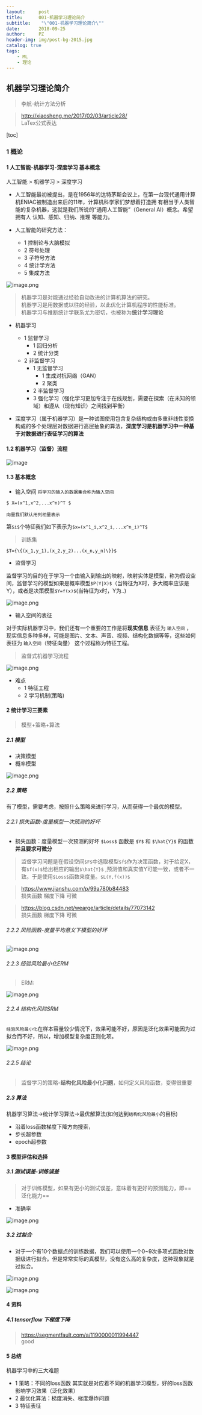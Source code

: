 ```yaml
---
layout:     post
title:      001-机器学习理论简介
subtitle:    "\"001-机器学习理论简介\""
date:       2018-09-25
author:     PZ
header-img: img/post-bg-2015.jpg
catalog: true
tags:
    - ML
    - 理论
---
```


## 机器学习理论简介

> 李航-统计方法分析

> http://xiaosheng.me/2017/02/03/article28/ <br> LaTex公式表达

[toc]

### 1 概论

#### 1 人工智能-机器学习-深度学习 基本概念

人工智能 > 机器学习 > 深度学习

- 人工智能最初被提出，是在1956年的达特茅斯会议上，在第一台现代通用计算机ENIAC被制造出来后的11年，计算机科学家们梦想着打造拥 有相当于人类智能的复杂机器，这就是我们所说的“通用人工智能”（General AI）概念。希望拥有人 认知、感知、归纳、推理 等能力。

- 人工智能的研究方法：
    - 1 控制论与大脑模拟
    - 2 符号处理
    - 3 子符号方法
    - 4 统计学方法
    - 5 集成方法

![image.png](https://upload-images.jianshu.io/upload_images/10357485-103557c8dcc2fcc3.png?imageMogr2/auto-orient/strip%7CimageView2/2/w/1240)


> 机器学习是对能通过经验自动改进的计算机算法的研究。<br>
机器学习是用数据或以往的经验，以此优化计算机程序的性能标准。<br> 机器学习与推断统计学联系尤为密切，也被称为**统计学习理论**

- 机器学习
    - 1 监督学习
        - 1 回归分析
        - 2 统计分类
    - 2 非监督学习
        - 1 无监督学习
            - 1 生成对抗网络（GAN）
            - 2 聚类
        - 2 半监督学习
        - 3 强化学习（强化学习更加专注于在线规划，需要在探索（在未知的领域）和遵从（现有知识）之间找到平衡）


- 深度学习（属于机器学习）是一种试图使用包含复杂结构或由多重非线性变换构成的多个处理层对数据进行高层抽象的算法，**深度学习是机器学习中一种基于对数据进行表征学习的算法**


#### 1.2 机器学习（监督）流程

![image](http://img.my.csdn.net/uploads/201304/08/1365435432_2281.jpg)


#### 1.3 基本概念

- 输入空间 `将学习的输入的数据集合称为输入空间`

`$ X=(x^1,x^2,...x^n)^T $` 

`向量我们默认用列相量表示`

第`$i$`个特征我们如下表示为`$x=(x^1_i,x^2_i,...x^n_i)^T$`


> 训练集

`$T={\{(x_1,y_1),(x_2,y_2)...(x_n,y_n)\}}$`

- 监督学习

监督学习的目的在于学习一个由输入到输出的映射，映射实体是模型，称为假设空间，监督学习的模型如果是概率模型`$P(Y|X)$`（当特征为X时，多大概率应该是Y），或者是决策模型`$Y=f(x)$`(当特征为x时，Y为..)


![image.png](https://upload-images.jianshu.io/upload_images/10357485-42b85741badc31ff.png?imageMogr2/auto-orient/strip%7CimageView2/2/w/1240)


- 输入空间的表征

对于实际机器学习中，我们还有一个重要的工作是将**现实信息** 表征为 `输入空间` ，现实信息多种多样，可能是图片、文本、声音、视频、结构化数据等等，这些如何表征为 `输入空间`（特征向量） 这个过程称为特征工程。


> 监督式机器学习流程

![image.png](https://upload-images.jianshu.io/upload_images/10357485-cf4e63b9db9d787d.png?imageMogr2/auto-orient/strip%7CimageView2/2/w/1240)

- 难点
    - 1 特征工程
    - 2 学习机制(策略)


#### 2 统计学习三要素

> 模型+策略+算法

##### 2.1 模型

- 决策模型
- 概率模型

![image.png](https://upload-images.jianshu.io/upload_images/10357485-b7fb5f45ffd63db7.png?imageMogr2/auto-orient/strip%7CimageView2/2/w/1240)


##### 2.2 策略

有了模型，需要考虑，按照什么策略来进行学习，从而获得一个最优的模型。

###### 2.2.1 损失函数-度量模型一次预测的好坏

- 损失函数：度量模型一次预测的好坏 `$Loss$` 函数是 `$Y$` 和 `$\hat{Y}$` 的函数 **并且要求可微分**

> 监督学习问题是在假设空间`$F$`中选取模型`$f$`作为决策函数，对于给定X，有`$f(x)$`给出相应的输出`$\hat{Y}$` ,预测值和真实值Y可能一致，或者不一致。于是使用`$Loss$`函数来度量。`$L(Y,f(x))$`

> https://www.jianshu.com/p/99a780b84483 <br> 损失函数 梯度下降 可微

> https://blog.csdn.net/wearge/article/details/77073142 <br> 损失函数 梯度下降 可微


###### 2.2.2 风险函数-度量平均意义下模型的好坏

![image.png](https://upload-images.jianshu.io/upload_images/10357485-754720f5e424ee3e.png?imageMogr2/auto-orient/strip%7CimageView2/2/w/1240)


###### 2.2.3 经验风险最小化ERM

> ERM:

![image.png](https://upload-images.jianshu.io/upload_images/10357485-a29608434df85ebb.png?imageMogr2/auto-orient/strip%7CimageView2/2/w/1240)

###### 2.2.4 结构化风险SRM

`经验风险最小化`在样本容量较少情况下，效果可能不好，原因是泛化效果可能因为过拟合而不好，所以，增加模型复杂度正则化项。

![image.png](https://upload-images.jianshu.io/upload_images/10357485-e229a123b355bfbd.png?imageMogr2/auto-orient/strip%7CimageView2/2/w/1240)



###### 2.2.5 结论

> 监督学习的策略-**结构化风险最小化问题**，如何定义风险函数，变得很重要


##### 2.3 算法

机器学习算法->统计学习算法->最优解算法(如何达到`结构化风险最小`的目标)

- 沿着loss函数梯度下降方向搜索，
- 步长超参数
- epoch超参数


#### 3 模型评估和选择

##### 3.1 测试误差-训练误差

> 对于训练模型，如果有更小的测试误差，意味着有更好的预测能力，即==泛化能力==

- 准确率

![image.png](https://upload-images.jianshu.io/upload_images/10357485-ea43f44fcfafa69f.png?imageMogr2/auto-orient/strip%7CimageView2/2/w/1240)


##### 3.2 过拟合

- 对于一个有10个数据点的训练数据，我们可以使用一个0~9次多项式函数对数据级进行拟合。但是常常实际的真模型，没有这么高的复杂度，这种现象就是过拟合。

![image.png](https://upload-images.jianshu.io/upload_images/10357485-f57c01ccfac2c677.png?imageMogr2/auto-orient/strip%7CimageView2/2/w/1240)

![image.png](https://upload-images.jianshu.io/upload_images/10357485-8c210ff34b4730e4.png?imageMogr2/auto-orient/strip%7CimageView2/2/w/1240)


#### 4 资料

##### 4.1 tensorflow 下梯度下降 

> https://segmentfault.com/a/1190000011994447 <br> good



#### 5 总结

机器学习中的三大难题

- 1 策略：不同的loss函数 其实就是对应着不同的机器学习模型，好的loss函数 影响学习效果（泛化效果）
- 2 最优化算法：梯度消失、梯度爆炸问题
- 3 特征表征


